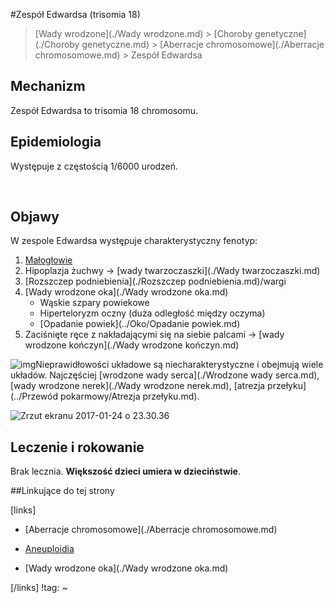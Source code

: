 #Zespół Edwardsa (trisomia 18)

> [Wady wrodzone](./Wady wrodzone.md) > [Choroby genetyczne](./Choroby genetyczne.md) > [Aberracje chromosomowe](./Aberracje chromosomowe.md) > Zespół Edwardsa



## Mechanizm

Zespół Edwardsa to trisomia 18 chromosomu. 



## Epidemiologia

Występuje z częstością 1/6000 urodzeń.

 

## Objawy

W zespole Edwardsa występuje charakterystyczny fenotyp:

1. [Małogłowie](./Mikrocefalia.md)
2. Hipoplazja żuchwy → [wady twarzoczaszki](./Wady twarzoczaszki.md)
3. [Rozszczep podniebienia](./Rozszczep podniebienia.md)/wargi
4. [Wady wrodzone oka](./Wady wrodzone oka.md)
   - Wąskie szpary powiekowe
   - Hiperteloryzm oczny (duża odległość między oczyma)
   - [Opadanie powiek](../Oko/Opadanie powiek.md)
5. Zaciśnięte ręce z nakładającymi się na siebie palcami → [wady wrodzone kończyn](./Wady wrodzone kończyn.md)



![img](img/1_clip_image020.png)Nieprawidłowości układowe są niecharakterystyczne i obejmują wiele układów. Najczęściej [wrodzone wady serca](./Wrodzone wady serca.md), [wady wrodzone nerek](./Wady wrodzone nerek.md), [atrezja przełyku](../Przewód pokarmowy/Atrezja przełyku.md).

![Zrzut ekranu 2017-01-24 o 23.30.36](img/1_Zrzut_ekranu_2017-01-24_o_23.30.36.png) 



## Leczenie i rokowanie

Brak lecznia. **Większość dzieci umiera w dzieciństwie**.



##Linkujące do tej strony

[links]

- [Aberracje chromosomowe](./Aberracje chromosomowe.md)

- [Aneuploidia](./Aneuploidia.md)

- [Wady wrodzone oka](./Wady wrodzone oka.md)


[/links]
!tag:
~

